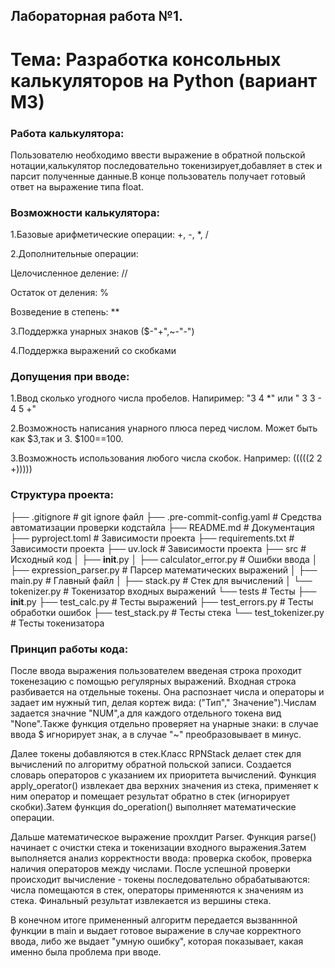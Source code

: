 ## Лабораторная работа №1.

# Тема: Разработка консольных калькуляторов на Python (вариант M3)

### Работа калькулятора:

Пользователю необходимо ввести выражение в обратной польской нотации,калькулятор последовательно токенизирует,добавляет
в стек и парсит полученные данные.В конце пользователь получает готовый ответ на выражение типа float.

### Возможности калькулятора:

1.Базовые арифметические операции: +, -, *, /

2.Дополнительные операции:

Целочисленное деление: //

Остаток от деления: %

Возведение в степень: **

3.Поддержка унарных знаков ($-"+",~-"-")

4.Поддержка выражений со скобками

### Допущения при вводе:

1.Ввод сколько угодного числа пробелов. Напиример: "3 4 *" или "          3 3 - 4 5 +"

2.Возможность написания унарного плюса перед числом. Может быть как $3,так и 3. $100==100.

3.Возможность использования любого числа скобок. Например: (((((2 2 +)))))

### Структура проекта:

├── .gitignore # git ignore файл
├── .pre-commit-config.yaml # Средства автоматизации проверки кодстайла
├── README.md # Документация
├── pyproject.toml # Зависимости проекта
├── requirements.txt # Зависимости проекта
├── uv.lock # Зависимости проекта
├── src # Исходный код
│ ├── __init__.py
│ ├── calculator_error.py # Ошибки ввода
│ ├── expression_parser.py # Парсер математических выражений
│ ├── main.py # Главный файл
│ ├── stack.py # Стек для вычислений
│ └── tokenizer.py # Токенизатор входных выражений
└── tests # Тесты
├── __init__.py
├── test_calc.py # Тесты выражений
├── test_errors.py # Тесты обработки ошибок
├── test_stack.py # Тесты стека
└── test_tokenizer.py # Тесты токенизатора

### Принцип работы кода:

После ввода выражения пользователем введеная строка проходит токенезацию с помощью регулярных выражений. Входная строка
разбивается на отдельные токены. Она распознает числа и операторы и задает им нужный тип, делая кортеж вида: ("Тип","
Значение").Числам задается значние "NUM",а для каждого отдельного токена вид "None".Также функция отдельно проверяет на
унарные знаки: в случае ввода $ игнорирует знак, а в случае "~" преобразовывает в минус.

Далее токены добавляются в стек.Класс RPNStack делает стек для вычислений по алгоритму обратной польской записи.
Создается словарь операторов с указанием их приоритета вычислений. Функция apply_operator() извлекает два верхних
значения из стека, применяет к ним оператор и помещает результат обратно в стек (игнорирует скобки).Затем функция
do_operation() выполняет математические операции.

Дальше математическое выражение прохлдит Parser. Функция parse() начинает с очистки стека и токенизации входного
выражения.Затем выполняется анализ корректности ввода: проверка скобок, проверка наличия операторов между числами. После
успешной проверки происходит вычисление - токены последовательно обрабатываются: числа помещаются в стек, операторы
применяются к значениям из стека. Финальный результат извлекается из вершины стека.

В конечном итоге примененный алгоритм передается вызваннной функции в main и выдает готовое выражение в случае
корректного ввода, либо же выдает "умную ошибку", которая показывает, какая именно была проблема при вводе.

